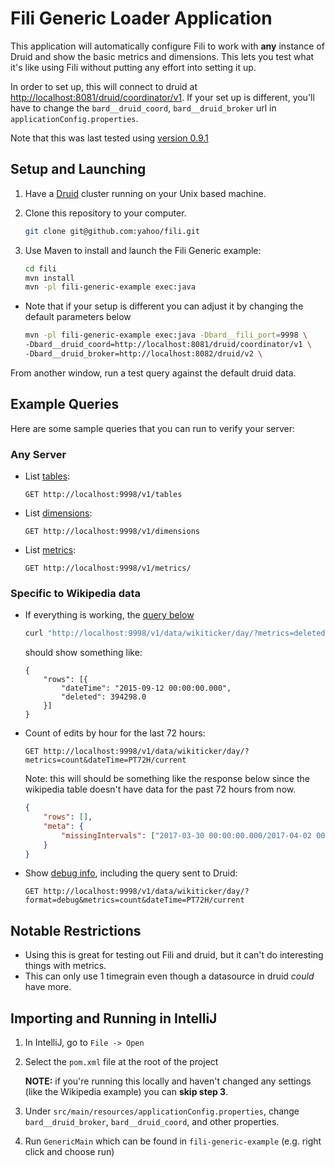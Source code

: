 Fili Generic Loader Application
==================================

This application will automatically configure Fili to work with **any** instance
 of Druid and show the basic metrics and dimensions. This lets you test what it's
  like using Fili without putting any effort into setting it up.

In order to set up, this will connect to druid at  [http://localhost:8081/druid/coordinator/v1](http://localhost:8081/druid/coordinator/v1).
 If your set up is different, you'll have to change the `bard__druid_coord`,
  `bard__druid_broker` url in `applicationConfig.properties`.
  
Note that this was last tested using [version 0.9.1](https://github.com/yahoo/fili/tree/0.9.1)

## Setup and Launching

1. Have a [Druid](http://druid.io/docs/latest/tutorials/quickstart.html) cluster running on your Unix based machine.
   
2. Clone this repository to your computer.
    ```bash
    git clone git@github.com:yahoo/fili.git
    ```
3. Use Maven to install and launch the Fili Generic example:

    ```bash
    cd fili
    mvn install
    mvn -pl fili-generic-example exec:java
    ```

- Note that if your setup is different you can adjust it by changing the default parameters below

    ```bash
    mvn -pl fili-generic-example exec:java -Dbard__fili_port=9998 \
    -Dbard__druid_coord=http://localhost:8081/druid/coordinator/v1 \
    -Dbard__druid_broker=http://localhost:8082/druid/v2 \
    ```

From another window, run a test query against the default druid data.

## Example Queries

Here are some sample queries that you can run to verify your server:

### Any Server

- List [tables](http://localhost:9998/v1/tables):
  
      GET http://localhost:9998/v1/tables

- List [dimensions](http://localhost:9998/v1/dimensions):  

      GET http://localhost:9998/v1/dimensions

- List [metrics](http://localhost:9998/v1/metrics/):
  
      GET http://localhost:9998/v1/metrics/

### Specific to Wikipedia data

- If everything is working, the [query below](http://localhost:9998/v1/data/wikiticker/day/?metrics=deleted&dateTime=2015-09-12/PT24H)
    ```bash
    curl "http://localhost:9998/v1/data/wikiticker/day/?metrics=deleted&dateTime=2015-09-12/PT24H" -H "Content-Type: application/json" | python -m json.tool
    ```
     should show something like:
    ```
    {
        "rows": [{
            "dateTime": "2015-09-12 00:00:00.000",
            "deleted": 394298.0
        }]
    }
    ```

- Count of edits by hour for the last 72 hours:

      GET http://localhost:9998/v1/data/wikiticker/day/?metrics=count&dateTime=PT72H/current

    Note: this will should be something like the response below since the
    wikipedia table doesn't have data for the past 72 hours from now.
    ```json
    {
        "rows": [],
        "meta": {
            "missingIntervals": ["2017-03-30 00:00:00.000/2017-04-02 00:00:00.000"]
        }
    }
    ```  

- Show [debug info](http://localhost:9998/v1/data/wikiticker/day/?format=debug&metrics=count&dateTime=PT72H/current),
 including the query sent to Druid:  

      GET http://localhost:9998/v1/data/wikiticker/day/?format=debug&metrics=count&dateTime=PT72H/current

## Notable Restrictions

- Using this is great for testing out Fili and druid, but it can't do interesting things with metrics.
- This can only use 1 timegrain even though a datasource in druid *could* have more.

## Importing and Running in IntelliJ

1. In IntelliJ, go to `File -> Open`

2. Select the `pom.xml` file at the root of the project
    
    **NOTE:** if you're running this locally and haven't changed any settings (like the Wikipedia example) 
    you can **skip step 3**.
3. Under `src/main/resources/applicationConfig.properties`, change `bard__druid_broker`,
 `bard__druid_coord`, and other properties.
    
4. Run `GenericMain` which can be found in `fili-generic-example` (e.g. right click and choose run)
